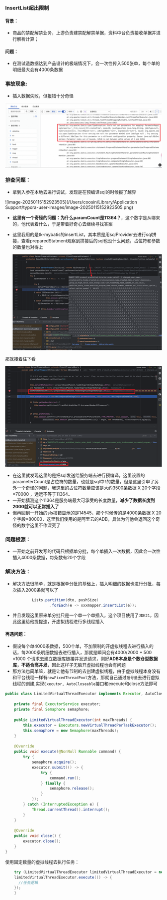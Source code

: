 ### InsertList超出限制



#### 背景：

- 商品的禁配解禁业务，上游负责建禁配解禁单据，资料中台负责接收单据并进行解析计算；

#### 问题：

- 在测试造数据达到产品设计的极端情况下，会一次性传入500张单，每个单的明细最大会有4000条数据

### 事故现象:

- 插入数据失败，但报错十分奇怪

![linklist](../../images/insertList_quest.png)



### 排查问题：

- 拿到入参在本地去进行调试，发现是在预编译sql的时候报了越界

![image-20250115152923505](/Users/coosin/Library/Application Support/typora-user-images/image-20250115152923505.png)

- **这里有一个奇怪的问题：为什么paramCount是11364？**，这个数字是从哪来的，他代表着什么，于是带着好奇心去继续寻找答案

- 这里我用的是tk-mybatis的insertList，其本质是用sqlProvider去进行sql拼接，查看preparedStatment观察到拼接后的sql也没什么问题，占位符和参数的数量也对得上

  ![linklist](../../images/insertListError1.png)

那就接着往下看

![linklist](../../images/insertListError2.png)

- 在这里就发现这里的是把sql发送给服务端去进行预编译，这里设置的parameterCount是占位符的数量，也就是sql中`?`的数量，但是这里引申了另外一个奇怪的问题，我这里的占位符数量应该是大约3500条数据 X 20个字段=70000 ，远远不等于11364.. 
- 一开始猜测这个11364是服务端最大可承受的长度数量，**减少了数据长度到2000就可以正常插入了**
- 但再回到一开始的sls报错显示的是14545，那个时候传的是4000条数据 X 20个字段=80000，这里我们使用的是阿里云的ADB，具体为何他会返回这个奇怪的数字这里不作深究了



###  问题根源：

- 一开始之前开发写的代码只根据单分批，每个单插入一次数据，因此会一次性插入4000条数据，每条数有20个字段

### 解决方法：

- 解决方法很简单，就是根据单分批的基础上，插入明细的数据也进行分批，每次插入2000条就可以了

```java
            Lists.partition(dto, pushSize)
                    .forEach(e -> xxxmapper.insertList(e));
```



- 并且发现这里原来单分批只是一个单一个单插入，这个项目使用了`JDK21`，因此这里给他提提速，开虚拟线程进行多线程插入

#### 再遇问题：

- 假设每个单4000条数据，500个单，不加限制的开虚拟线程去进行插入的话，每2000条明细数据去进行插入，那就是瞬间会有4000/2000 * 500 =1000 个请求去建立数据库链接并发送请求，刚好**ADB本身是个数仓型数据库，不适合高并发**，因此这样子无脑开虚拟线程也会有问题
- 那方法也简单嘛，就是让他有节制的去创建虚拟线程，由于虚拟线程本身没有和平台线程一样有`newFixedThreadPool`方法，那就自己通过``信号量``去进行虚拟线程的创建,实现`Executor, AutoCloseable`接口和execute和close方法即可

```java
public class LimitedVirtualThreadExecutor implements Executor, AutoCloseable {

    private final ExecutorService executor;
    private final Semaphore semaphore;

    public LimitedVirtualThreadExecutor(int maxThreads) {
        this.executor = Executors.newVirtualThreadPerTaskExecutor();
        this.semaphore = new Semaphore(maxThreads);
    }

    @Override
    public void execute(@NonNull Runnable command) {
        try {
            semaphore.acquire();
            executor.submit(() -> {
                try {
                    command.run();
                } finally {
                    semaphore.release();
                }
            });
        } catch (InterruptedException e) {
            Thread.currentThread().interrupt();
        }
    }

    @Override
    public void close() {
        executor.close();
    }
}
```

使用固定数量的虚拟线程去执行任务：

```java
    try (LimitedVirtualThreadExecutor limitedVirtualThreadExecutor = new LimitedVirtualThreadExecutor(threadSize)) {
    limitedVirtualThreadExecutor.execute(() -> {
      //任务逻辑
    });
    }
```







#### 



